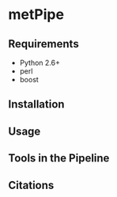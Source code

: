 # metPipe

## Requirements

  - Python 2.6+
  - perl
  - boost

## Installation

## Usage

## Tools in the Pipeline

## Citations
